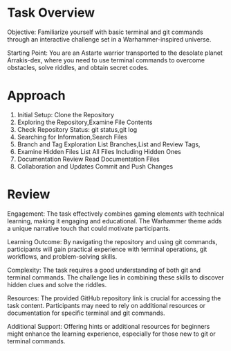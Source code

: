 # Task Overview
Objective: Familiarize yourself with basic terminal and git commands through an interactive challenge set in a Warhammer-inspired universe.

Starting Point: You are an Astarte warrior transported to the desolate planet Arrakis-dex, where you need to use terminal commands to overcome obstacles, solve riddles, and obtain secret codes.
# Approach
1. Initial Setup:
Clone the Repository
2. Exploring the Repository,Examine File Contents
3. Check Repository Status: git status,git log
4.  Searching for Information,Search Files
5.  Branch and Tag Exploration
    List Branches,List and Review Tags,
6. Examine Hidden Files
   List All Files Including Hidden Ones
7. Documentation Review
   Read Documentation Files
8. Collaboration and Updates
   Commit and Push Changes

# Review
Engagement: The task effectively combines gaming elements with technical learning, making it engaging and educational. The Warhammer theme adds a unique narrative touch that could motivate participants.

Learning Outcome: By navigating the repository and using git commands, participants will gain practical experience with terminal operations, git workflows, and problem-solving skills.

Complexity: The task requires a good understanding of both git and terminal commands. The challenge lies in combining these skills to discover hidden clues and solve the riddles.

Resources: The provided GitHub repository link is crucial for accessing the task content. Participants may need to rely on additional resources or documentation for specific terminal and git commands.

Additional Support: Offering hints or additional resources for beginners might enhance the learning experience, especially for those new to git or terminal commands.
